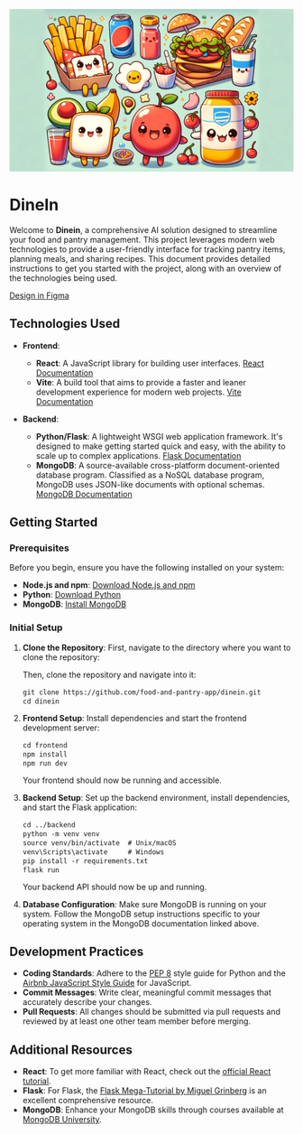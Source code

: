 <p align="center">
  <img src="pics/pals.png" alt="Pantry Pals">
</p>

# DineIn

Welcome to **Dinein**, a comprehensive AI solution designed to streamline your food and pantry management. This project leverages modern web technologies to provide a user-friendly interface for tracking pantry items, planning meals, and sharing recipes. This document provides detailed instructions to get you started with the project, along with an overview of the technologies being used.

<a href="https://www.figma.com/file/1Qx4LDWM2JeD0vpYaUP8qM/dineIn?type=design&node-id=0%3A1&mode=design&t=LCdszI4nBm53Xsja-1" target="_blank">Design in Figma</a>

## Technologies Used

- **Frontend**:

  - **React**: A JavaScript library for building user interfaces. [React Documentation](https://reactjs.org/docs/getting-started.html)
  - **Vite**: A build tool that aims to provide a faster and leaner development experience for modern web projects. [Vite Documentation](https://vitejs.dev/guide/)
- **Backend**:

  - **Python/Flask**: A lightweight WSGI web application framework. It's designed to make getting started quick and easy, with the ability to scale up to complex applications. [Flask Documentation](https://flask.palletsprojects.com/en/2.0.x/)
  - **MongoDB**: A source-available cross-platform document-oriented database program. Classified as a NoSQL database program, MongoDB uses JSON-like documents with optional schemas. [MongoDB Documentation](https://docs.mongodb.com/)

## Getting Started

### Prerequisites

Before you begin, ensure you have the following installed on your system:

- **Node.js and npm**: [Download Node.js and npm](https://nodejs.org/en/download/)
- **Python**: [Download Python](https://www.python.org/downloads/)
- **MongoDB**: [Install MongoDB](https://docs.mongodb.com/manual/installation/)

### Initial Setup

1. **Clone the Repository**:
   First, navigate to the directory where you want to clone the repository:

   Then, clone the repository and navigate into it:

   ```
   git clone https://github.com/food-and-pantry-app/dinein.git
   cd dinein
   ```
2. **Frontend Setup**:
   Install dependencies and start the frontend development server:

   ```
   cd frontend
   npm install
   npm run dev
   ```

   Your frontend should now be running and accessible.
3. **Backend Setup**:
   Set up the backend environment, install dependencies, and start the Flask application:

   ```
   cd ../backend
   python -m venv venv
   source venv/bin/activate  # Unix/macOS
   venv\Scripts\activate     # Windows
   pip install -r requirements.txt
   flask run
   ```

   Your backend API should now be up and running.
4. **Database Configuration**:
   Make sure MongoDB is running on your system. Follow the MongoDB setup instructions specific to your operating system in the MongoDB documentation linked above.

## Development Practices

- **Coding Standards**: Adhere to the [PEP 8](https://pep8.org/) style guide for Python and the [Airbnb JavaScript Style Guide](https://airbnb.io/javascript/) for JavaScript.
- **Commit Messages**: Write clear, meaningful commit messages that accurately describe your changes.
- **Pull Requests**: All changes should be submitted via pull requests and reviewed by at least one other team member before merging.

## Additional Resources

- **React**: To get more familiar with React, check out the [official React tutorial](https://reactjs.org/tutorial/tutorial.html).
- **Flask**: For Flask, the [Flask Mega-Tutorial by Miguel Grinberg](https://blog.miguelgrinberg.com/post/the-flask-mega-tutorial-part-i-hello-world) is an excellent comprehensive resource.
- **MongoDB**: Enhance your MongoDB skills through courses available at [MongoDB University](https://university.mongodb.com/).
